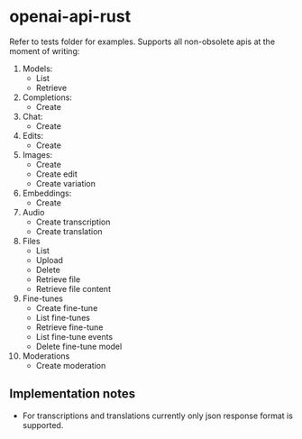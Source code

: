 # openai-api-rust

Refer to tests folder for examples.
Supports all non-obsolete apis at the moment of writing:
1. Models:
   - List
   - Retrieve
2. Completions:
   - Create
3. Chat:
   - Create
4. Edits:
   - Create
5. Images:
   - Create
   - Create edit
   - Create variation
6. Embeddings:
   - Create
7. Audio
   - Create transcription
   - Create translation
8. Files
   - List
   - Upload
   - Delete
   - Retrieve file
   - Retrieve file content
9. Fine-tunes
   - Create fine-tune
   - List fine-tunes
   - Retrieve fine-tune
   - List fine-tune events
   - Delete fine-tune model
10. Moderations
    - Create moderation

## Implementation notes
  - For transcriptions and translations currently only json response format is supported.

   